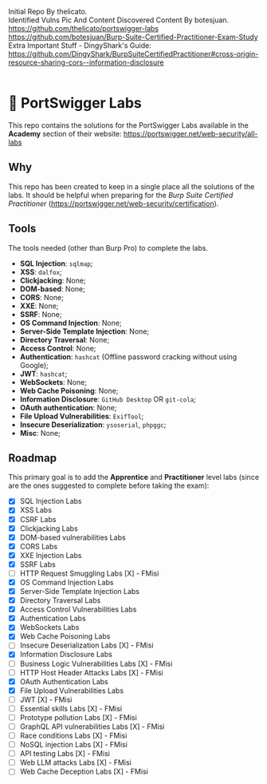 Initial Repo By thelicato.<br/>
Identified Vulns Pic And Content Discovered Content By botesjuan.<br/>
https://github.com/thelicato/portswigger-labs<br/>
https://github.com/botesjuan/Burp-Suite-Certified-Practitioner-Exam-Study<br/>
Extra Important Stuff - DingyShark's Guide:<br/>
https://github.com/DingyShark/BurpSuiteCertifiedPractitioner#cross-origin-resource-sharing-cors--information-disclosure
<br/>
<br/>
# 🧪 PortSwigger Labs

This repo contains the solutions for the PortSwigger Labs available in the **Academy** section of their website: https://portswigger.net/web-security/all-labs

## Why
This repo has been created to keep in a single place all the solutions of the labs. It should be helpful when preparing for the *Burp Suite Certified Practitioner* (https://portswigger.net/web-security/certification).

## Tools
The tools needed (other than Burp Pro) to complete the labs.

- **SQL Injection**: ``sqlmap``;
- **XSS**: ``dalfox``;
- **Clickjacking**: None;
- **DOM-based**: None;
- **CORS**: None;
- **XXE**: None;
- **SSRF**: None;
- **OS Command Injection**: None;
- **Server-Side Template Injection**: None;
- **Directory Traversal**: None;
- **Access Control**: None;
- **Authentication**: ``hashcat`` (Offline password cracking without using Google);
- **JWT**: ``hashcat``;
- **WebSockets**: None;
- **Web Cache Poisoning**: None;
- **Information Disclosure**: ``GitHub Desktop`` OR ``git-cola``;
- **OAuth authentication**: None;
- **File Upload Vulnerabilities**: ``ExifTool``;
- **Insecure Deserialization**: ``ysoserial``, ``phpggc``;
- **Misc**: None;

## Roadmap
This primary goal is to add the **Apprentice** and **Practitioner** level labs (since are the ones suggested to complete before taking the exam):
- [x] SQL Injection Labs
- [x] XSS Labs
- [x] CSRF Labs
- [x] Clickjacking Labs
- [x] DOM-based vulnerabilities Labs
- [x] CORS Labs
- [x] XXE Injection Labs
- [x] SSRF Labs
- [ ] HTTP Request Smuggling Labs [X] - FMisi
- [x] OS Command Injection Labs
- [x] Server-Side Template Injection Labs
- [x] Directory Traversal Labs
- [x] Access Control Vulnerabilities Labs
- [x] Authentication Labs
- [x] WebSockets Labs
- [x] Web Cache Poisoning Labs
- [ ] Insecure Deserialization Labs [X] - FMisi
- [x] Information Disclosure Labs
- [ ] Business Logic Vulnerabilities Labs [X] - FMisi
- [ ] HTTP Host Header Attacks Labs [X] - FMisi
- [x] OAuth Authentication Labs
- [x] File Upload Vulnerabilities Labs
- [ ] JWT [X] - FMisi
- [ ] Essential skills Labs [X] - FMisi
- [ ] Prototype pollution Labs [X] - FMisi
- [ ] GraphQL API vulnerabilities Labs [X] - FMisi
- [ ] Race conditions Labs [X] - FMisi
- [ ] NoSQL injection Labs [X] - FMisi
- [ ] API testing Labs [X] - FMisi
- [ ] Web LLM attacks Labs [X] - FMisi
- [ ] Web Cache Deception Labs [X] - FMisi
